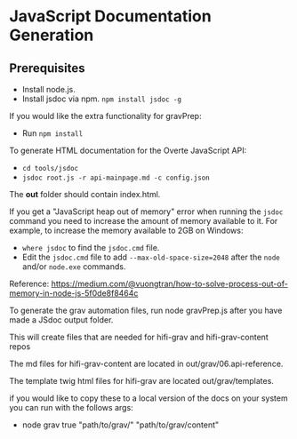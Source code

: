 # JavaScript Documentation Generation

## Prerequisites

* Install node.js.
* Install jsdoc via npm.  `npm install jsdoc -g`

If you would like the extra functionality for gravPrep:
* Run `npm install`

To generate HTML documentation for the Overte JavaScript API:

* `cd tools/jsdoc`
* `jsdoc root.js -r api-mainpage.md -c config.json`

The **out** folder should contain index.html.

If you get a "JavaScript heap out of memory" error when running the `jsdoc` command you need to increase the amount of memory 
available to it. For example, to increase the memory available to 2GB on Windows:
* `where jsdoc` to find the `jsdoc.cmd` file.
* Edit the `jsdoc.cmd` file to add `--max-old-space-size=2048` after the `node` and/or `node.exe` commands.

Reference: https://medium.com/@vuongtran/how-to-solve-process-out-of-memory-in-node-js-5f0de8f8464c

To generate the grav automation files, run node gravPrep.js after you have made a JSdoc output folder.

This will create files that are needed for hifi-grav and hifi-grav-content repos

The md files for hifi-grav-content are located in out/grav/06.api-reference.

The template twig html files for hifi-grav are located out/grav/templates.

if you would like to copy these to a local version of the docs on your system you can run with the follows args:

* node grav true "path/to/grav/" "path/to/grav/content"
